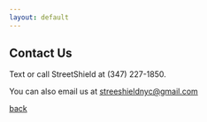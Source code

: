 ```yaml
---
layout: default
---
```


## Contact Us

Text or call StreetShield at (347) 227-1850.  
  
You can also email us at streeshieldnyc@gmail.com

[back](./)
